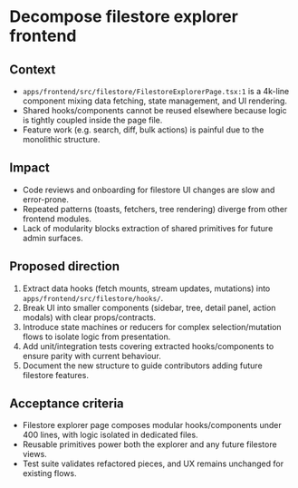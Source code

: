 # Decompose filestore explorer frontend

## Context
- `apps/frontend/src/filestore/FilestoreExplorerPage.tsx:1` is a 4k-line component mixing data fetching, state management, and UI rendering.
- Shared hooks/components cannot be reused elsewhere because logic is tightly coupled inside the page file.
- Feature work (e.g. search, diff, bulk actions) is painful due to the monolithic structure.

## Impact
- Code reviews and onboarding for filestore UI changes are slow and error-prone.
- Repeated patterns (toasts, fetchers, tree rendering) diverge from other frontend modules.
- Lack of modularity blocks extraction of shared primitives for future admin surfaces.

## Proposed direction
1. Extract data hooks (fetch mounts, stream updates, mutations) into `apps/frontend/src/filestore/hooks/`.
2. Break UI into smaller components (sidebar, tree, detail panel, action modals) with clear props/contracts.
3. Introduce state machines or reducers for complex selection/mutation flows to isolate logic from presentation.
4. Add unit/integration tests covering extracted hooks/components to ensure parity with current behaviour.
5. Document the new structure to guide contributors adding future filestore features.

## Acceptance criteria
- Filestore explorer page composes modular hooks/components under 400 lines, with logic isolated in dedicated files.
- Reusable primitives power both the explorer and any future filestore views.
- Test suite validates refactored pieces, and UX remains unchanged for existing flows.
